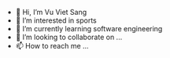 - 👋 Hi, I’m Vu Viet Sang
- 👀 I’m interested in sports
- 🌱 I’m currently learning software engineering
- 💞️ I’m looking to collaborate on ...
- 📫 How to reach me ...

<!---
vuvietsang10a9/vuvietsang10a9 is a ✨ special ✨ repository because its `README.md` (this file) appears on your GitHub profile.
You can click the Preview link to take a look at your changes.
--->
